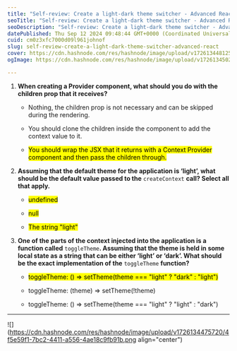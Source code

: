 ```yaml
---
title: "Self-review: Create a light-dark theme switcher - Advanced React"
seoTitle: "Self-review: Create a light-dark theme switcher - Advanced React"
seoDescription: "Self-review: Create a light-dark theme switcher - Advanced React"
datePublished: Thu Sep 12 2024 09:48:44 GMT+0000 (Coordinated Universal Time)
cuid: cm0z3xfc7000d09l961johnof
slug: self-review-create-a-light-dark-theme-switcher-advanced-react
cover: https://cdn.hashnode.com/res/hashnode/image/upload/v1726134481256/826f6535-9e36-4b36-8aac-6a1f449d0537.jpeg
ogImage: https://cdn.hashnode.com/res/hashnode/image/upload/v1726134502767/3d521b63-5aca-49a3-80c8-2438237cd0de.jpeg

---
```


1. **When creating a Provider component, what should you do with the children prop that it receives?**
    
    * Nothing, the children prop is not necessary and can be skipped during the rendering.
        
    * You should clone the children inside the component to add the context value to it.
        
    * <mark>You should wrap the JSX that it returns with a Context Provider component and then pass the children through.</mark>
        
2. **Assuming that the default theme for the application is ‘light’, what should be the default value passed to the** `createContext` **call? Select all that apply.**
    
    * <mark>undefined</mark>
        
    * <mark>null</mark>
        
    * <mark>The string "light"</mark>
        
3. **One of the parts of the context injected into the application is a function called** `toggleTheme`**. Assuming that the theme is held in some local state as a string that can be either ‘light’ or ‘dark’. What should be the exact implementation of the** `toggleTheme` **function?**
    
    * <mark>toggleTheme: () =&gt; setTheme(theme === "light" ? "dark" : "light")</mark>
        
    * toggleTheme: (theme) =&gt; setTheme(!theme)
        
    * toggleTheme: () =&gt; setTheme(theme === "light" ? "light" : "dark")
        

---

![](https://cdn.hashnode.com/res/hashnode/image/upload/v1726134475720/4f5e59f1-7bc2-4411-a556-4ae18c9fb91b.png align="center")